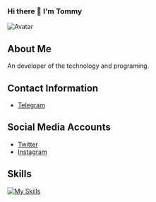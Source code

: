 ### Hi there 👋 I'm Tommy
![Avatar](https://avatars.githubusercontent.com/u/67523195?v=4)

## About Me
An developer of the technology and programing.

## Contact Information
- [Telegram](https://www.t.me/Tomm9y)
## Social Media Accounts
- [Twitter](https://www.t.me/Tomm8y)
- [Instagram](https://www.instagram.com/tomm8y.1/)

## Skills                                  
[![My Skills](https://skillicons.dev/icons?i=github,python,vscode,kali,flutter&perline=2)](https://skillicons.dev)
